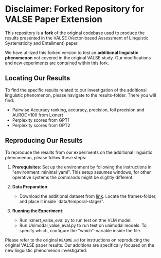 # Disclaimer: Forked Repository for VALSE Paper Extension

This repository is a **fork** of the original codebase used to produce the results presented in the VALSE (Vector-based Assessment of Linquistic Systematicity and Entailment) paper.

We have utilized this forked version to test an **additional linguistic phenomenon** not covered in the original VALSE study. Our modifications and new experiments are contained within this fork.

## Locating Our Results

To find the specific results related to our investigation of the additional linguistic phenomenon, please navigate to the results-folder. There you will find:

* Pairwise Accuracy ranking, accuracy, precision, foil precision and AUROC*100 from Lxmert 
* Perplexity scores from GPT1
* Perplexity scores from GPT2

## Reproducing Our Results

To reproduce the results from our experiments on the additional linguistic phenomenon, please follow these steps:

1.  **Prerequisites**: Set up the environment by following the instructions in "environment_minimal_yaml". This setup assumes windows, for other operative systems the commands might be slightly different.

2.  **Data Preparation**:
    * Download the additional dataset from [link](https://dreamdragon.github.io/PennAction/). Locate the frames-folder, and place it inside `data/temporal-stage/".
  
3.  **Running the Experiment**:
    * Run lxmert_valse_eval.py to run test on tthe VLM model.
    * Run Unimodal_valse_eval.py to run test on unimodal models. To specify which, configure the "which"-variable inside the file.

Please refer to the original `README.md` for instructions on reproducing the original VALSE paper results. Our additions are specifically focused on the new linguistic phenomenon investigated.